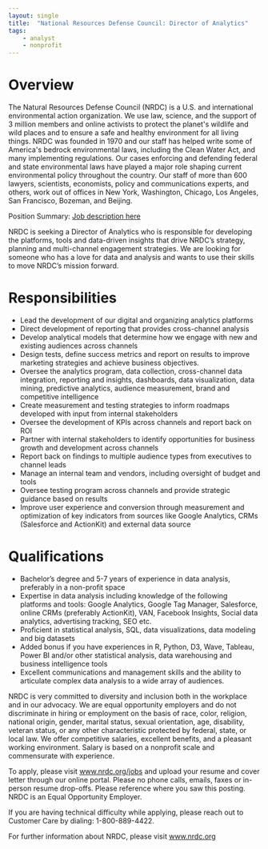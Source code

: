 ```yaml
---
layout: single
title:  "National Resources Defense Council: Director of Analytics"
tags: 
    - analyst
    - nonprofit
---
```


# Overview

The Natural Resources Defense Council (NRDC) is a U.S. and international environmental action organization. We use law, science, and the support of 3 million members and online activists to protect the planet's wildlife and wild places and to ensure a safe and healthy environment for all living things.  NRDC was founded in 1970 and our staff has helped write some of America's bedrock environmental laws, including the Clean Water Act, and many implementing regulations.  Our cases enforcing and defending federal and state environmental laws have played a major role shaping current environmental policy throughout the country.  Our staff of more than 600 lawyers, scientists, economists, policy and communications experts, and others, work out of offices in New York, Washington, Chicago, Los Angeles, San Francisco, Bozeman, and Beijing. 

Position Summary:
[Job description here](https://careers-nrdc.icims.com/jobs/3745/director-of-analytics/job)

NRDC is seeking a Director of Analytics who is responsible for developing the platforms, tools and data-driven insights that drive NRDC’s strategy, planning and multi-channel engagement strategies. We are looking for someone who has a love for data and analysis and wants to use their skills to move NRDC’s mission forward.

# Responsibilities

* Lead the development of our digital and organizing analytics platforms
* Direct development of reporting that provides cross-channel analysis
* Develop analytical models that determine how we engage with new and existing audiences across channels
* Design tests, define success metrics and report on results to improve marketing strategies and achieve business objectives.
* Oversee the analytics program, data collection, cross-channel data integration, reporting and insights, dashboards, data visualization, data mining, predictive analytics, audience measurement, brand and competitive intelligence
* Create measurement and testing strategies to inform roadmaps developed with input from internal stakeholders
* Oversee the development of KPIs across channels and report back on ROI
* Partner with internal stakeholders to identify opportunities for business growth and development across channels
* Report back on findings to multiple audience types from executives to channel leads
* Manage an internal team and vendors, including oversight of budget and tools
* Oversee testing program across channels and provide strategic guidance based on results
* Improve user experience and conversion through measurement and optimization of key indicators from sources like Google Analytics, CRMs (Salesforce and ActionKit) and external data source

# Qualifications

* Bachelor’s degree and 5-7 years of experience in data analysis, preferably in a non-profit space
* Expertise in data analysis including knowledge of the following platforms and tools: Google Analytics, Google Tag Manager, Salesforce, online CRMs (preferably ActionKit), VAN, Facebook Insights, Social data analytics, advertising tracking, SEO etc.
* Proficient in statistical analysis, SQL, data visualizations, data modeling and big datasets
* Added bonus if you have experiences in R, Python, D3, Wave, Tableau, Power BI and/or other statistical analysis, data warehousing and business intelligence tools
* Excellent communications and management skills and the ability to articulate complex data analysis to a wide array of audiences.

NRDC is very committed to diversity and inclusion both in the workplace and in our advocacy.  We are equal opportunity employers and do not discriminate in hiring or employment on the basis of race, color, religion, national origin, gender, marital status, sexual orientation, age, disability, veteran status, or any other characteristic protected by federal, state, or local law.  We offer competitive salaries, excellent benefits, and a pleasant working environment.  Salary is based on a nonprofit scale and commensurate with experience.

To apply, please visit www.nrdc.org/jobs and upload your resume and cover letter through our online portal.  Please no phone calls, emails, faxes or in-person resume drop-offs.  Please reference where you saw this posting.  NRDC is an Equal Opportunity Employer. 

If you are having technical difficulty while applying, please reach out to Customer Care by dialing: 1-800-889-4422.

For further information about NRDC, please visit www.nrdc.org
